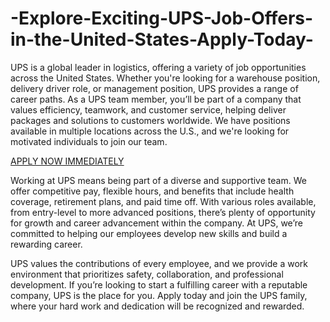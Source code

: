 # -Explore-Exciting-UPS-Job-Offers-in-the-United-States-Apply-Today-
UPS is a global leader in logistics, offering a variety of job opportunities across the United States. Whether you're looking for a warehouse position, delivery driver role, or management position, UPS provides a range of career paths. As a UPS team member, you’ll be part of a company that values efficiency, teamwork, and customer service, helping deliver packages and solutions to customers worldwide. We have positions available in multiple locations across the U.S., and we're looking for motivated individuals to join our team.

[APPLY NOW IMMEDIATELY](https://sites.google.com/view/ups-jobs-hiring-now/home)

Working at UPS means being part of a diverse and supportive team. We offer competitive pay, flexible hours, and benefits that include health coverage, retirement plans, and paid time off. With various roles available, from entry-level to more advanced positions, there’s plenty of opportunity for growth and career advancement within the company. At UPS, we’re committed to helping our employees develop new skills and build a rewarding career.

UPS values the contributions of every employee, and we provide a work environment that prioritizes safety, collaboration, and professional development. If you’re looking to start a fulfilling career with a reputable company, UPS is the place for you. Apply today and join the UPS family, where your hard work and dedication will be recognized and rewarded.
